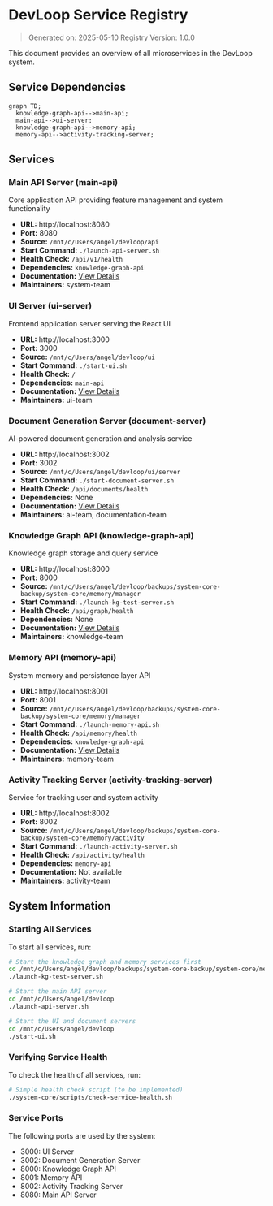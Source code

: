 # DevLoop Service Registry
> Generated on: 2025-05-10
> Registry Version: 1.0.0

This document provides an overview of all microservices in the DevLoop system.

## Service Dependencies
```mermaid
graph TD;
  knowledge-graph-api-->main-api;
  main-api-->ui-server;
  knowledge-graph-api-->memory-api;
  memory-api-->activity-tracking-server;
```

## Services

### Main API Server (main-api)
Core application API providing feature management and system functionality

- **URL:** http://localhost:8080
- **Port:** 8080
- **Source:** `/mnt/c/Users/angel/devloop/api`
- **Start Command:** `./launch-api-server.sh`
- **Health Check:** `/api/v1/health`
- **Dependencies:** `knowledge-graph-api`
- **Documentation:** [View Details](/mnt/c/Users/angel/devloop/api/docs/API_DOCUMENTATION.md)
- **Maintainers:** system-team

### UI Server (ui-server)
Frontend application server serving the React UI

- **URL:** http://localhost:3000
- **Port:** 3000
- **Source:** `/mnt/c/Users/angel/devloop/ui`
- **Start Command:** `./start-ui.sh`
- **Health Check:** `/`
- **Dependencies:** `main-api`
- **Documentation:** [View Details](/mnt/c/Users/angel/devloop/ui/docs/README.md)
- **Maintainers:** ui-team

### Document Generation Server (document-server)
AI-powered document generation and analysis service

- **URL:** http://localhost:3002
- **Port:** 3002
- **Source:** `/mnt/c/Users/angel/devloop/ui/server`
- **Start Command:** `./start-document-server.sh`
- **Health Check:** `/api/documents/health`
- **Dependencies:** None
- **Documentation:** [View Details](/mnt/c/Users/angel/devloop/ui/docs/DOCUMENT_MANAGER_README.md)
- **Maintainers:** ai-team, documentation-team

### Knowledge Graph API (knowledge-graph-api)
Knowledge graph storage and query service

- **URL:** http://localhost:8000
- **Port:** 8000
- **Source:** `/mnt/c/Users/angel/devloop/backups/system-core-backup/system-core/memory/manager`
- **Start Command:** `./launch-kg-test-server.sh`
- **Health Check:** `/api/graph/health`
- **Dependencies:** None
- **Documentation:** [View Details](/mnt/c/Users/angel/devloop/backups/system-core-backup/system-core/memory/manager/KNOWLEDGE_GRAPH_API.md)
- **Maintainers:** knowledge-team

### Memory API (memory-api)
System memory and persistence layer API

- **URL:** http://localhost:8001
- **Port:** 8001
- **Source:** `/mnt/c/Users/angel/devloop/backups/system-core-backup/system-core/memory/manager`
- **Start Command:** `./launch-memory-api.sh`
- **Health Check:** `/api/memory/health`
- **Dependencies:** `knowledge-graph-api`
- **Documentation:** [View Details](/mnt/c/Users/angel/devloop/backups/system-core-backup/system-core/memory/manager/README.md)
- **Maintainers:** memory-team

### Activity Tracking Server (activity-tracking-server)
Service for tracking user and system activity

- **URL:** http://localhost:8002
- **Port:** 8002
- **Source:** `/mnt/c/Users/angel/devloop/backups/system-core-backup/system-core/memory/activity`
- **Start Command:** `./launch-activity-server.sh`
- **Health Check:** `/api/activity/health`
- **Dependencies:** `memory-api`
- **Documentation:** Not available
- **Maintainers:** activity-team


## System Information

### Starting All Services
To start all services, run:
```bash
# Start the knowledge graph and memory services first
cd /mnt/c/Users/angel/devloop/backups/system-core-backup/system-core/memory/manager
./launch-kg-test-server.sh

# Start the main API server
cd /mnt/c/Users/angel/devloop
./launch-api-server.sh

# Start the UI and document servers
cd /mnt/c/Users/angel/devloop
./start-ui.sh
```

### Verifying Service Health
To check the health of all services, run:
```bash
# Simple health check script (to be implemented)
./system-core/scripts/check-service-health.sh
```

### Service Ports
The following ports are used by the system:
- 3000: UI Server
- 3002: Document Generation Server
- 8000: Knowledge Graph API
- 8001: Memory API
- 8002: Activity Tracking Server
- 8080: Main API Server
